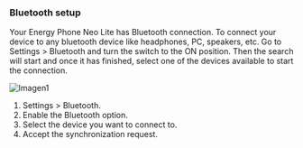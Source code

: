 ### Bluetooth setup

Your Energy Phone Neo Lite has Bluetooth connection. To connect your device to any bluetooth device like headphones, PC, speakers, etc.  Go to Settings > Bluetooth and turn the switch to the ON position. Then the search will start and once it has finished, select one of the devices available to start the connection.

![Imagen1](http://static.energysistem.com/images/manuals/42435/563882fd7db21.jpg)

1.	Settings > Bluetooth.
2.	Enable the Bluetooth option.
3.	Select the device you want to connect to.
4.	Accept the synchronization request.

